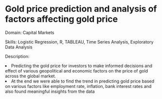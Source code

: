 # Gold price prediction and analysis of factors affecting gold price
<p>Domain: Capital Markets</p>
<p>Skills: Logistic Regression, R, TABLEAU, Time Series Analysis, Exploratory Data Analysis</p>
<p>Description: <li>Predicting the gold price for investors to make informed decisions and effect of various geopolitical and economic factors on the price of gold across the global market.
</li>
<li>At the end we were able to find the trend in predicting gold price based on various factors like employment rate, inflation, bank interest rates and also found meaningful insights from the data
</li></p>
